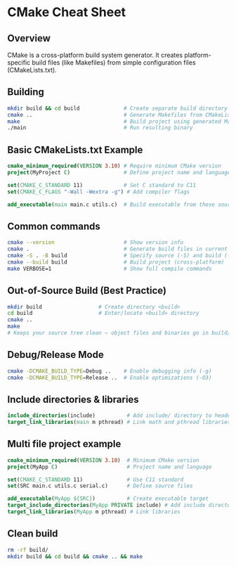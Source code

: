 # CMake Cheat Sheet

## Overview

CMake is a cross-platform build system generator.
It creates platform-specific build files (like Makefiles) from simple configuration files (CMakeLists.txt).

## Building

```bash
mkdir build && cd build              # Create separate build directory
cmake ..                             # Generate Makefiles from CMakeLists.txt
make                                 # Build project using generated Makefile
./main                               # Run resulting binary

```

## Basic CMakeLists.txt Example

```cmake
cmake_minimum_required(VERSION 3.10) # Require minimum CMake version
project(MyProject C)                 # Define project name and language (C)

set(CMAKE_C_STANDARD 11)             # Set C standard to C11
set(CMAKE_C_FLAGS "-Wall -Wextra -g") # Add compiler flags

add_executable(main main.c utils.c)  # Build executable from these source files
```

## Common commands

```bash
cmake --version                      # Show version info
cmake .                              # Generate build files in current directory
cmake -S . -B build                  # Specify source (-S) and build (-B) directories
cmake --build build                  # Build project (cross-platform)
make VERBOSE=1                       # Show full compile commands
```

## Out-of-Source Build (Best Practice)

```bash
mkdir build                  # Create directory <build>
cd build                     # Enter/locate <build> directory
cmake ..                    
make 
# Keeps your source tree clean — object files and binaries go in build/.
```

## Debug/Release Mode

```bash
cmake -DCMAKE_BUILD_TYPE=Debug ..    # Enable debugging info (-g)
cmake -DCMAKE_BUILD_TYPE=Release ..  # Enable optimizations (-O3)

```

## Include directories & libraries

```cmake
include_directories(include)          # Add include/ directory to header search path
target_link_libraries(main m pthread) # Link math and pthread libraries
```

## Multi file project example

```cmake
cmake_minimum_required(VERSION 3.10)  # Minimum CMake version
project(MyApp C)                      # Project name and language

set(CMAKE_C_STANDARD 11)              # Use C11 standard
set(SRC main.c utils.c serial.c)      # Define source files

add_executable(MyApp ${SRC})          # Create executable target
target_include_directories(MyApp PRIVATE include) # Add include directory
target_link_libraries(MyApp m pthread) # Link libraries

```

## Clean build

```bash
rm -rf build/
mkdir build && cd build && cmake .. && make
```
